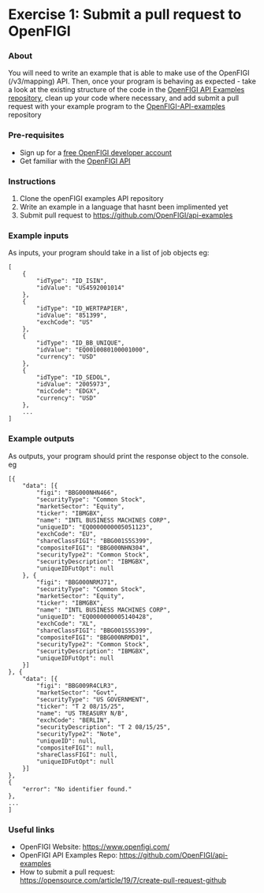 # Exercise 1: Submit a pull request to OpenFIGI

### About
You will need to write an example that is able to make use of the OpenFIGI (/v3/mapping) API. Then, once your program is behaving as expected - take a look at the existing structure of the code in the [OpenFIGI API Examples repository](https://github.com/OpenFIGI/api-examples), clean up your code where necessary, and add submit a pull request with your example program to the [OpenFIGI-API-examples](https://github.com/OpenFIGI/api-examples) repository


### Pre-requisites
* Sign up for a [free OpenFIGI developer account](https://www.openfigi.com/user/signup)
* Get familiar with the [OpenFIGI API](https://www.openfigi.com/api)


### Instructions
1. Clone the openFIGI examples API repository
2. Write an example in a language that hasnt been implimented yet
3. Submit pull request to https://github.com/OpenFIGI/api-examples


### Example inputs
As inputs, your program should take in a list of job objects eg:

```
[
    { 
        "idType": "ID_ISIN", 
        "idValue": "US4592001014" 
    },
    { 
        "idType": "ID_WERTPAPIER", 
        "idValue": "851399", 
        "exchCode": "US" 
    },
    { 
        "idType": "ID_BB_UNIQUE", 
        "idValue": "EQ0010080100001000", 
        "currency": "USD" 
    },
    { 
        "idType": "ID_SEDOL", 
        "idValue": "2005973", 
        "micCode": "EDGX", 
        "currency": "USD"
    },
    ...
]     
```
### Example outputs

As outputs, your program should print the response object to the console. eg

```
[{
    "data": [{
        "figi": "BBG000NHN466",
        "securityType": "Common Stock",
        "marketSector": "Equity",
        "ticker": "IBMGBX",
        "name": "INTL BUSINESS MACHINES CORP",
        "uniqueID": "EQ0000000005051123",
        "exchCode": "EU",
        "shareClassFIGI": "BBG001S5S399",
        "compositeFIGI": "BBG000NHN304",
        "securityType2": "Common Stock",
        "securityDescription": "IBMGBX",
        "uniqueIDFutOpt": null
    }, {
        "figi": "BBG000NRMJ71",
        "securityType": "Common Stock",
        "marketSector": "Equity",
        "ticker": "IBMGBX",
        "name": "INTL BUSINESS MACHINES CORP",
        "uniqueID": "EQ0000000005140428",
        "exchCode": "XL",
        "shareClassFIGI": "BBG001S5S399",
        "compositeFIGI": "BBG000NRMD01",
        "securityType2": "Common Stock",
        "securityDescription": "IBMGBX",
        "uniqueIDFutOpt": null
    }]
}, {
    "data": [{
        "figi": "BBG009R4CLR3",
        "marketSector": "Govt",
        "securityType": "US GOVERNMENT",
        "ticker": "T 2 08/15/25",
        "name": "US TREASURY N/B",
        "exchCode": "BERLIN",
        "securityDescription": "T 2 08/15/25",
        "securityType2": "Note",
        "uniqueID": null,
        "compositeFIGI": null,
        "shareClassFIGI": null,
        "uniqueIDFutOpt": null
    }]
},
{
    "error": "No identifier found."
},
...
]      
```


### Useful links
* OpenFIGI Website: https://www.openfigi.com/
* OpenFIGI API Examples Repo: https://github.com/OpenFIGI/api-examples
* How to submit a pull request: https://opensource.com/article/19/7/create-pull-request-github
